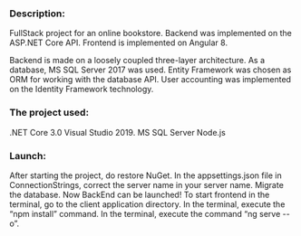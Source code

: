 ### Description:
FullStack project for an online bookstore.
Backend was implemented on the ASP.NET Core API. Frontend is implemented on Angular 8.

Backend is made on a loosely coupled three-layer architecture.
As a database, MS SQL Server 2017 was used.
Entity Framework was chosen as ORM for working with the database API.
User accounting was implemented on the Identity Framework technology.

### The project used:
.NET Core 3.0
Visual Studio 2019.
MS SQL Server
Node.js


### Launch:
After starting the project, do restore NuGet.
In the appsettings.json file in ConnectionStrings, correct the server name in your server name.
Migrate the database.
Now BackEnd can be launched!
To start frontend in the terminal, go to the client application directory.
In the terminal, execute the “npm install” command.
In the terminal, execute the command “ng serve --o”.
